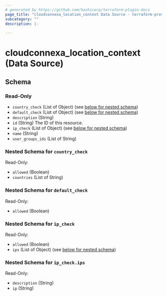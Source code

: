 ```yaml
---
# generated by https://github.com/hashicorp/terraform-plugin-docs
page_title: "cloudconnexa_location_context Data Source - terraform-provider-cloudconnexa"
subcategory: ""
description: |-
  
---
```


# cloudconnexa_location_context (Data Source)





<!-- schema generated by tfplugindocs -->
## Schema

### Read-Only

- `country_check` (List of Object) (see [below for nested schema](#nestedatt--country_check))
- `default_check` (List of Object) (see [below for nested schema](#nestedatt--default_check))
- `description` (String)
- `id` (String) The ID of this resource.
- `ip_check` (List of Object) (see [below for nested schema](#nestedatt--ip_check))
- `name` (String)
- `user_groups_ids` (List of String)

<a id="nestedatt--country_check"></a>
### Nested Schema for `country_check`

Read-Only:

- `allowed` (Boolean)
- `countries` (List of String)


<a id="nestedatt--default_check"></a>
### Nested Schema for `default_check`

Read-Only:

- `allowed` (Boolean)


<a id="nestedatt--ip_check"></a>
### Nested Schema for `ip_check`

Read-Only:

- `allowed` (Boolean)
- `ips` (List of Object) (see [below for nested schema](#nestedobjatt--ip_check--ips))

<a id="nestedobjatt--ip_check--ips"></a>
### Nested Schema for `ip_check.ips`

Read-Only:

- `description` (String)
- `ip` (String)

